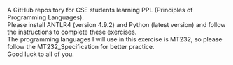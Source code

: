 A GitHub repository for CSE students learning PPL (Principles of Programming Languages). <br />
Please install ANTLR4 (version 4.9.2) and Python (latest version) and follow the instructions to complete these exercises. <br />
The programming languages I will use in this exercise is MT232, so please follow the MT232_Specification for better practice. <br />
Good luck to all of you.
